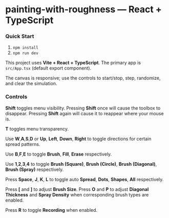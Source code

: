 # painting-with-roughness — React + TypeScript

### Quick Start

1. `npm install`  
2. `npm run dev`

This project uses **Vite + React + TypeScript**. The primary app is `src/App.tsx` (default export component).  

The canvas is responsive; use the controls to start/stop, step, randomize, and clear the simulation.

### Controls

**Shift** toggles menu visibility. Pressing **Shift** once will cause the toolbox to disappear. Pressing **Shift** again will cause it to reappear where your mouse is.

**T** toggles menu transparency.

Use **W**,**A**,**S**,**D** or **Up**, **Left**, **Down**, **Right** to toggle directions for certain spread patterns.

Use **B**,**F**,**E** to toggle **Brush**, **Fill**, **Erase** respectively.

Use **1**,**2**,**3**,**4** to toggle **Brush (Square)**, **Brush (Circle)**, **Brush (Diagonal)**, **Brush (Spray)** respectively.

Press **Space**, **J**, **K**, **L** to toggle auto **Spread**, **Dots**, **Shapes**, **All** respectively.

Press **\[** and **\]** to adjust **Brush Size**. Press **O** and **P** to adjust **Diagonal Thickness** and **Spray Density** when corresponding brush types are enabled.

Press **R** to toggle **Recording** when enabled.
